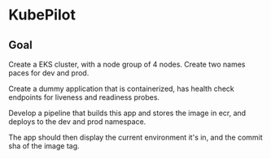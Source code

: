 # KubePilot

## Goal

Create a EKS cluster, with a node group of 4 nodes. Create two names paces for dev and prod.

Create a dummy application that is containerized, has health check endpoints for liveness and readiness probes.

Develop a pipeline that builds this app and stores the image in ecr, and deploys to the dev and prod namespace.

The app should then display the current environment it's in, and the commit sha of the image tag.
